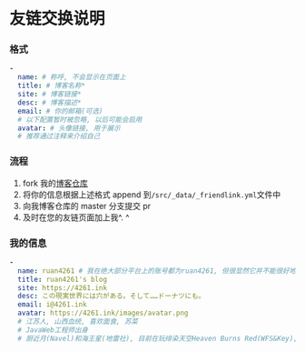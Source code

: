 # 友链交换说明

### 格式
```yaml
-
  name: # 称呼, 不会显示在页面上
  title: # 博客名称*
  site: # 博客链接*
  desc: # 博客描述*
  email: # 你的邮箱(可选)
  # 以下配置暂时被忽略, 以后可能会启用
  avatar: # 头像链接, 用于展示
  # 推荐通过注释来介绍自己
```

### 流程
1. fork 我的[博客仓库](https://github.com/ruan4261/ruan4261.github.io/)
2. 将你的信息根据上述格式 append 到`/src/_data/_friendlink.yml`文件中
3. 向我博客仓库的 master 分支提交 pr
4. 及时在您的友链页面加上我^. ^

### 我的信息
```yaml
- 
  name: ruan4261 # 我在绝大部分平台上的账号都为ruan4261, 但很显然它并不能很好地被读出来, 所以你可以称呼我为 时雨「しぐれ」,　全名为 林时雨「はやししぐれ」
  title: ruan4261's blog
  site: https://4261.ink
  desc: この現実世界には穴がある。そして……ドーナツにも。
  email: i@4261.ink
  avatar: https://4261.ink/images/avatar.png
  # 江苏人, 山西血统, 喜欢面食, 苏菜
  # JavaWeb工程师出身
  # 厨近月(Navel)和海王星(地雷社), 目前在玩绯染天空Heaven Burns Red(WFS&Key), LOL水平业余
```
